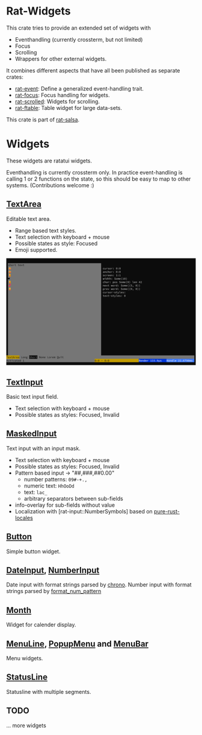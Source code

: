 # Rat-Widgets

This crate tries to provide an extended set of widgets with

- Eventhandling (currently crossterm, but not limited)
- Focus
- Scrolling
- Wrappers for other external widgets.

It combines different aspects that have all been published as
separate crates:

* [rat-event](https://docs.rs/rat-event): Define a generalized event-handling trait.
* [rat-focus](https://docs.rs/rat-focus): Focus handling for widgets.
* [rat-scrolled](https://docs.rs/rat-scrolled): Widgets for scrolling.
* [rat-ftable](https://docs.rs/rat-ftable): Table widget for large data-sets.

This crate is part of [rat-salsa](https://docs.rs/rat-salsa).

# Widgets

These widgets are ratatui widgets.

Eventhandling is currently crossterm only.
In practice event-handling is calling 1 or 2 functions on the state, so this
should be easy to map to other systems. (Contributions welcome :)

## [TextArea](crate::textarea)

Editable text area.

* Range based text styles.
* Text selection with keyboard + mouse
* Possible states as style: Focused
* Emoji supported.

![image](https://github.com/thscharler/rat-input/blob/master/textarea.gif?raw=true)

## [TextInput](crate::input)

Basic text input field.

* Text selection with keyboard + mouse
* Possible states as styles: Focused, Invalid

## [MaskedInput](crate::masked_input)

Text input with an input mask.

* Text selection with keyboard + mouse
* Possible states as styles: Focused, Invalid
* Pattern based input -> "##,###,##0.00"
    * number patterns: `09#-+.,`
    * numeric text: `HhOoDd`
    * text: `lac_`
    * arbitrary separators between sub-fields
* info-overlay for sub-fields without value
* Localization with [rat-input::NumberSymbols] based on [pure-rust-locales](pure-rust-locales)

## [Button](crate::button::Button)

Simple button widget.

## [DateInput](crate::date_input), [NumberInput](crate::number_input)

Date input with format strings parsed by [chrono](https://docs.rs/chrono/latest/chrono/).
Number input with format strings parsed
by [format_num_pattern](https://docs.rs/format_num_pattern/latest/format_num_pattern/)

## [Month](crate::calendar)

Widget for calender display.

## [MenuLine](crate::menuline), [PopupMenu](crate::popup_menu) and [MenuBar](crate::menubar)

Menu widgets.

## [StatusLine](crate::statusline)

Statusline with multiple segments.

## TODO

... more widgets 